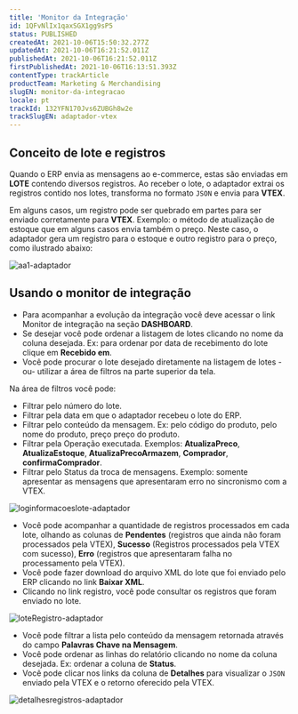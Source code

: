 ```yaml
---
title: 'Monitor da Integração'
id: 1QFvNlIx1qaxSGX1gg9sP5
status: PUBLISHED
createdAt: 2021-10-06T15:50:32.277Z
updatedAt: 2021-10-06T16:21:52.011Z
publishedAt: 2021-10-06T16:21:52.011Z
firstPublishedAt: 2021-10-06T16:13:51.393Z
contentType: trackArticle
productTeam: Marketing & Merchandising
slugEN: monitor-da-integracao
locale: pt
trackId: 132YFN170Jvs6ZUBGh8w2e
trackSlugEN: adaptador-vtex
---
```


## Conceito de lote e registros

Quando o ERP envia as mensagens ao e-commerce, estas são enviadas em **LOTE** contendo diversos registros. Ao receber o lote, o adaptador extrai os registros contido nos lotes, transforma no formato `JSON` e envia para **VTEX**.

Em alguns casos, um registro pode ser quebrado em partes para ser enviado corretamente para **VTEX**. Exemplo: o método de atualização de estoque que em alguns casos envia também o preço. Neste caso, o adaptador gera um registro para o estoque e outro registro para o preço, como ilustrado abaixo:

![aa1-adaptador](//images.contentful.com/alneenqid6w5/6vuuIwtsVdgG9Qg1xKwQag/02b250ab85f489bda094ea042ddd24c5/aa1-adaptador.png)

## Usando o monitor de integração

- Para acompanhar a evolução da integração você deve acessar o link Monitor de integração na seção **DASHBOARD**.
- Se desejar você pode ordenar a listagem de lotes clicando no nome da coluna desejada. Ex: para ordenar por data de recebimento do lote clique em **Recebido em**.
- Você pode procurar o lote desejado diretamente na listagem de lotes -ou- utilizar a área de filtros na parte superior da tela.

Na área de filtros você pode:

- Filtrar pelo número do lote.
- Filtrar pela data em que o adaptador recebeu o lote do ERP.
- Filtrar pelo conteúdo da mensagem. Ex: pelo código do produto, pelo nome do produto, preço preço do produto. 
- Filtrar pela Operação executada. Exemplos: **AtualizaPreco**, **AtualizaEstoque**, **AtualizaPrecoArmazem**, **Comprador**, **confirmaComprador**.
- Filtrar pelo Status da troca de mensagens. Exemplo: somente apresentar as mensagens que apresentaram erro no sincronismo com a VTEX.

![loginformacoeslote-adaptador](//images.contentful.com/alneenqid6w5/dxiurfl0kbtKnxiQCOb4K/e5ed3deb0bfed3c9fcbef65b232f86a4/loginformacoeslote-adaptador.png)

- Você pode acompanhar a quantidade de registros processados em cada lote, olhando as colunas de **Pendentes** (registros que ainda não foram processados pela VTEX), **Sucesso** (Registros processados pela VTEX com sucesso), **Erro** (registros que apresentaram falha no processamento pela VTEX).
- Você pode fazer download do arquivo XML do lote que foi enviado pelo ERP clicando no link **Baixar XML**.
- Clicando no link registro, você pode consultar os registros que foram enviado no lote.

![loteRegistro-adaptador](//images.contentful.com/alneenqid6w5/3ksmvOO1wYuDbj9p5nEFUr/71d3d9d7c9ea8ba9e9329b9d5a3f02c1/loteRegistro-adaptador.png)

- Você pode filtrar a lista pelo conteúdo da mensagem retornada através do campo **Palavras Chave na Mensagem**.
- Você pode ordenar as linhas do relatório clicando no nome da coluna desejada. Ex: ordenar a coluna de **Status**.
- Você pode clicar nos links da coluna de **Detalhes** para visualizar o `JSON` enviado pela VTEX e o retorno oferecido pela VTEX.

![detalhesregistros-adaptador](//images.contentful.com/alneenqid6w5/66la9GGlwZFkkApkolMuL9/beb4a6710d5fc799c8e2aba570c8fb31/detalhesregistros-adaptador.png)
